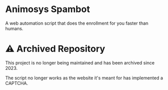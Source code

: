 # Animosys Spambot
A web automation script that does the enrollment for you faster than humans.

# ⚠️ Archived Repository
This project is no longer being maintained and has been archived since 2023.

The script no longer works as the website it's meant for has implemented a CAPTCHA.
